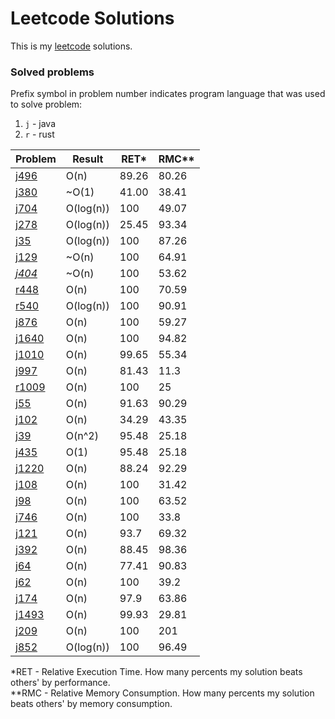 # Leetcode Solutions

This is my [leetcode](https://leetcode.com/Vanderkast/) solutions.

### Solved problems

Prefix symbol in problem number indicates program language that was used to solve problem:

1. `j` - java
2. `r` - rust

| Problem                                                                                     | Result    | RET*  | RMC** |
|---------------------------------------------------------------------------------------------|-----------|-------|-------|
| [j496](https://leetcode.com/problems/next-greater-element-i/)                               | O(n)      | 89.26 | 80.26 |
| [j380](https://leetcode.com/problems/insert-delete-getrandom-o1/)                           | ~O(1)     | 41.00 | 38.41 |
| [j704](https://leetcode.com/problems/binary-search/)                                        | O(log(n)) | 100   | 49.07 |
| [j278](https://leetcode.com/problems/first-bad-version/)                                    | O(log(n)) | 25.45 | 93.34 |
| [j35](https://leetcode.com/problems/search-insert-position/)                                | O(log(n)) | 100   | 87.26 |
| [j129](https://leetcode.com/problems/sum-root-to-leaf-numbers/)                             | ~O(n)     | 100   | 64.91 |
| *[j404](https://leetcode.com/problems/sum-of-left-leaves/)*                                 | ~O(n)     | 100   | 53.62 |
| [r448](https://leetcode.com/problems/find-all-numbers-disappeared-in-an-array/)             | O(n)      | 100   | 70.59 |
| [r540](https://leetcode.com/problems/single-element-in-a-sorted-array/)                     | O(log(n)) | 100   | 90.91 |
| [j876](https://leetcode.com/problems/middle-of-the-linked-list/)                            | O(n)      | 100   | 59.27 |
| [j1640](https://leetcode.com/problems/check-array-formation-through-concatenation/)         | O(n)      | 100   | 94.82 |
| [j1010](https://leetcode.com/problems/pairs-of-songs-with-total-durations-divisible-by-60/) | O(n)      | 99.65 | 55.34 |
| [j997](https://leetcode.com/problems/find-the-town-judge/)                                  | O(n)      | 81.43 | 11.3  |
| [r1009](https://leetcode.com/problems/complement-of-base-10-integer/)                       | O(n)      | 100   | 25    |
| [j55](https://leetcode.com/problems/jump-game/)                                             | O(n)      | 91.63 | 90.29 |
| [j102](https://leetcode.com/problems/binary-tree-level-order-traversal/)                    | O(n)      | 34.29 | 43.35 |
| [j39](https://leetcode.com/problems/combination-sum/)                                       | O(n^2)    | 95.48 | 25.18 |
| [j435](https://leetcode.com/problems/poor-pigs/)                                            | O(1)      | 95.48 | 25.18 |
| [j1220](https://leetcode.com/problems/count-vowels-permutation/)                            | O(n)      | 88.24 | 92.29 |
| [j108](https://leetcode.com/problems/convert-sorted-array-to-binary-search-tree/)           | O(n)      | 100   | 31.42 |
| [j98](https://leetcode.com/problems/validate-binary-search-tree/)                           | O(n)      | 100   | 63.52 |
| [j746](https://leetcode.com/problems/min-cost-climbing-stairs/)                             | O(n)      | 100   | 33.8  |
| [j121](https://leetcode.com/problems/best-time-to-buy-and-sell-stock/)                      | O(n)      | 93.7  | 69.32 |
| [j392](https://leetcode.com/problems/is-subsequence/)                                       | O(n)      | 88.45 | 98.36 |
| [j64](https://leetcode.com/problems/minimum-path-sum/)                                      | O(n)      | 77.41 | 90.83 |
| [j62](https://leetcode.com/problems/unique-paths/)                                          | O(n)      | 100   | 39.2  |
| [j174](https://leetcode.com/problems/dungeon-game/)                                         | O(n)      | 97.9  | 63.86 |
| [j1493](https://leetcode.com/problems/longest-subarray-of-1s-after-deleting-one-element/)   | O(n)      | 99.93 | 29.81 |
| [j209](https://leetcode.com/problems/minimum-size-subarray-sum/)                            | O(n)      | 100   | 201   |
| [j852](https://leetcode.com/problems/peak-index-in-a-mountain-array/)                       | O(log(n)) | 100   | 96.49 |

*RET - Relative Execution Time. How many percents my solution beats others' by performance.  
**RMC - Relative Memory Consumption. How many percents my solution beats others' by memory consumption.
